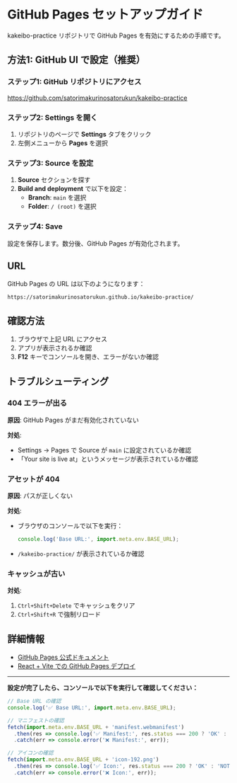 # GitHub Pages セットアップガイド

kakeibo-practice リポジトリで GitHub Pages を有効にするための手順です。

## 方法1: GitHub UI で設定（推奨）

### ステップ1: GitHub リポジトリにアクセス

https://github.com/satorimakurinosatorukun/kakeibo-practice

### ステップ2: Settings を開く

1. リポジトリのページで **Settings** タブをクリック
2. 左側メニューから **Pages** を選択

### ステップ3: Source を設定

1. **Source** セクションを探す
2. **Build and deployment** で以下を設定：
   - **Branch**: `main` を選択
   - **Folder**: `/ (root)` を選択

### ステップ4: Save

設定を保存します。数分後、GitHub Pages が有効化されます。

## URL

GitHub Pages の URL は以下のようになります：

```
https://satorimakurinosatorukun.github.io/kakeibo-practice/
```

## 確認方法

1. ブラウザで上記 URL にアクセス
2. アプリが表示されるか確認
3. **F12** キーでコンソールを開き、エラーがないか確認

## トラブルシューティング

### 404 エラーが出る

**原因**: GitHub Pages がまだ有効化されていない

**対処**:
- Settings → Pages で Source が `main` に設定されているか確認
- 「Your site is live at」というメッセージが表示されているか確認

### アセットが 404

**原因**: パスが正しくない

**対処**:
- ブラウザのコンソールで以下を実行：
  ```javascript
  console.log('Base URL:', import.meta.env.BASE_URL);
  ```
- `/kakeibo-practice/` が表示されているか確認

### キャッシュが古い

**対処**:
1. `Ctrl+Shift+Delete` でキャッシュをクリア
2. `Ctrl+Shift+R` で強制リロード

## 詳細情報

- [GitHub Pages 公式ドキュメント](https://docs.github.com/en/pages)
- [React + Vite での GitHub Pages デプロイ](https://vitejs.dev/guide/static-deploy.html#github-pages)

---

**設定が完了したら、コンソールで以下を実行して確認してください：**

```javascript
// Base URL の確認
console.log('✅ Base URL:', import.meta.env.BASE_URL);

// マニフェストの確認
fetch(import.meta.env.BASE_URL + 'manifest.webmanifest')
  .then(res => console.log('✅ Manifest:', res.status === 200 ? 'OK' : 'NOT FOUND'))
  .catch(err => console.error('❌ Manifest:', err));

// アイコンの確認
fetch(import.meta.env.BASE_URL + 'icon-192.png')
  .then(res => console.log('✅ Icon:', res.status === 200 ? 'OK' : 'NOT FOUND'))
  .catch(err => console.error('❌ Icon:', err));
```
